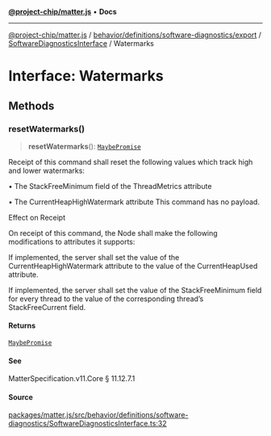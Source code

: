 [**@project-chip/matter.js**](../../../../../../../README.md) • **Docs**

***

[@project-chip/matter.js](../../../../../../../modules.md) / [behavior/definitions/software-diagnostics/export](../../../README.md) / [SoftwareDiagnosticsInterface](../README.md) / Watermarks

# Interface: Watermarks

## Methods

### resetWatermarks()

> **resetWatermarks**(): [`MaybePromise`](../../../../../../../util/export/README.md#maybepromiset)

Receipt of this command shall reset the following values which track high and lower watermarks:

  • The StackFreeMinimum field of the ThreadMetrics attribute

  • The CurrentHeapHighWatermark attribute This command has no payload.

Effect on Receipt

On receipt of this command, the Node shall make the following modifications to attributes it supports:

If implemented, the server shall set the value of the CurrentHeapHighWatermark attribute to the value of the
CurrentHeapUsed attribute.

If implemented, the server shall set the value of the StackFreeMinimum field for every thread to the value
of the corresponding thread’s StackFreeCurrent field.

#### Returns

[`MaybePromise`](../../../../../../../util/export/README.md#maybepromiset)

#### See

MatterSpecification.v11.Core § 11.12.7.1

#### Source

[packages/matter.js/src/behavior/definitions/software-diagnostics/SoftwareDiagnosticsInterface.ts:32](https://github.com/project-chip/matter.js/blob/7a8cbb56b87d4ccf34bec5a9a95ab40a1711324f/packages/matter.js/src/behavior/definitions/software-diagnostics/SoftwareDiagnosticsInterface.ts#L32)
